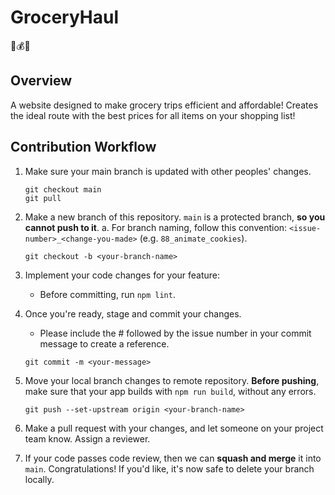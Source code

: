 # GroceryHaul
🛒💰🍎
## Overview
A website designed to make grocery trips efficient and affordable! Creates the ideal route with the best prices for all items on your shopping list!

## Contribution Workflow

1. Make sure your main branch is updated with other peoples' changes.
   ```
   git checkout main
   git pull
   ```

2. Make a new branch of this repository. `main` is a protected branch, **so you cannot push to it**.
   a. For branch naming, follow this convention: `<issue-number>_<change-you-made>` (e.g. `88_animate_cookies`).
   ```
   git checkout -b <your-branch-name>
   ```
3. Implement your code changes for your feature:
   - Before committing, run `npm lint`.
4. Once you're ready, stage and commit your changes.
   - Please include the # followed by the issue number in your commit message to create a reference.
   ```
   git commit -m <your-message>
   ```
5. Move your local branch changes to remote repository.
   **Before pushing**, make sure that your app builds with `npm run build`, without any errors.
   ```
   git push --set-upstream origin <your-branch-name>
   ```
6. Make a pull request with your changes, and let someone on your project team know. Assign a reviewer.
7. If your code passes code review, then we can **squash and merge** it into `main`. Congratulations! If you'd like, it's now safe to delete your branch locally.
